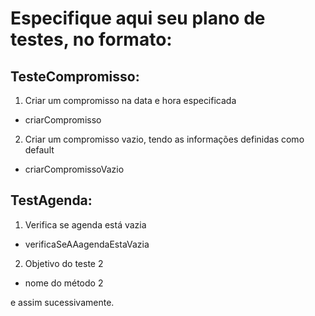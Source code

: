 # Especifique aqui seu plano de testes, no formato:

## TesteCompromisso:
1. Criar um compromisso na data e hora especificada
  - criarCompromisso
2. Criar um compromisso vazio, tendo as informações definidas como default
  - criarCompromissoVazio

## TestAgenda:
1. Verifica se agenda está vazia
  - verificaSeAAagendaEstaVazia
2. Objetivo do teste 2
  - nome do método 2

e assim sucessivamente.
